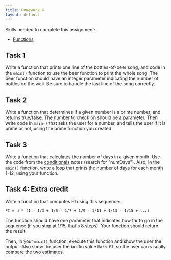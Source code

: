 ```yaml
---
title: Homework 6
layout: default
---
```


Skills needed to complete this assignment:

- [Functions](/lecture/functions.html)

## Task 1

Write a function that prints one line of the bottles-of-beer song, and code in the `main()` function to use the beer function to print the whole song. The beer function should have an integer parameter indicating the number of bottles on the wall. Be sure to handle the last line of the song correctly.

## Task 2

Write a function that determines if a given number is a prime number, and returns true/false. The number to check on should be a parameter. Then write code in `main()` that asks the user for a number, and tells the user if it is prime or not, using the prime function you created.

## Task 3

Write a function that calculates the number of days in a given month. Use the code from the [conditionals](/lecture/conditionals.html) notes (search for "numDays"). Also, in the `main()` function, write a loop that prints the number of days for each month 1-12, using your function.

## Task 4: Extra credit

Write a function that computes PI using this sequence:

```
PI = 4 * (1 - 1/3 + 1/5 - 1/7 + 1/9 - 1/11 + 1/13 - 1/15 + ...)
```

The function should have one parameter that indicates how far to go in the sequence (if you stop at 1/15, that's 8 steps). Your function should return the result.

Then, in your `main()` function, execute this function and show the user the output. Also show the user the builtin value `Math.PI`, so the user can visually compare the two estimates.